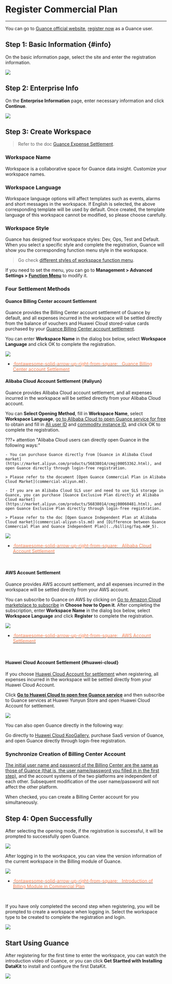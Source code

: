 # Register Commercial Plan
---

You can go to [Guance official website](https://www.guance.one/), [register now](https://auth.guance.com/en/businessRegister) as a Guance user.

## Step 1: Basic Information {#info}

On the basic information page, select the site and enter the registration information.

![](img/commercial-register-1.png)

<!--
### Site {#site}

Guance provides multiple registration sites, and you can select corresponding sites according to your current cloud environment or settlement methods.

???+ attention

    - The accounts and data of different sites are independent of each other, so it is impossible to share and migrate data with each other. Please choose carefully.
    - When registering the Commercial Plan, the corresponding default settlement method will be set according to the site you choose, which can be modified as needed later.<br/>
    > Refer to the doc [Billing Settlement Methods](../billing/billing-account/index.md).

| Site    | Login Address URL    |  Operator |Default Settlement Method           |
| ----------------- | ---------------- | ------------------ |--- |
| China 1 (Hangzhou)   | [https://auth.guance.com/](https://auth.guance.com/login/pwd) |Alibaba Cloud (Hangzhou, China) | [Alibaba Cloud account settlement](#aliyun)    |
| China 2 (Ningxia)   | [https://aws-auth.guance.com/](https://aws-auth.guance.com/login/pwd) |AWS (Ningxia, China) | [AWS account settlement](#aws)        |
| China 4 (Guangzhou)   | [https://cn4-auth.guance.com/](https://cn4-auth.guance.com/login/pwd) | Huawei Cloud (Guangzhou, China) |[Guance account settlement](#guanceyun) |
| Overseas Region 1 (Oregon) | [https://us1-auth.guance.com/](https://us1-auth.guance.com/) | AWS (Oregon, USA) |[AWS account settlement](#aws)      |


### User Name

When registering [Guance studio account](https://auth.guance.com/businessRegister) on this page, you will be registered with [Guance Billing Center account](https://boss.guance.com/) with **the same user name**, and the user name account of the Billing Center will be checked for uniqueness, which cannot be modified once registered.

> Refer to the doc [Billing Center](../billing/cost-center/index.md).

#### Bind Billing Center User Name Account

When registering on this page, you can directly bind the user name account of the Billing Center. After entering the user name, select **Do you still want to register with this user name?**.

![](img/9.billing_account_1.png)

Enter the user name, account number and password of the Billing Center.

![](img/9.billing_account_2.png)

**Username** can no longer be modified after the binding is completed, please be careful.

![](img/9.billing_account_3.png)
-->

## Step 2: Enterprise Info

On the **Enterprise Information** page, enter necessary information and click **Continue**.

![](img/11.account_center_4.png)

## Step 3: Create Workspace

> Refer to the doc [Guance Expense Settlement](../billing/billing-account/index.md).

### Workspace Name

Workspace is a collaborative space for Guance data insight. Customize your workspace names.

### Workspace Language

Workspace language options will affect templates such as events, alarms and short messages in the workspace. If English is selected, the above corresponding template will be used by default. Once created, the template language of this workspace cannot be modified, so please choose carefully.


### Workspace Style

Guance has designed four workspace styles: Dev, Ops, Test and Default. When you select a specific style and complete the registration, Guance will show you the corresponding function menu style in the workspace.

> Go check [different styles of workspace function menu](../management/index.md#create).

If you need to set the menu, you can go to **Management > Advanced Settings > [Function Menu](../management/settings/customized-menu.md)** to modify it.

### Four Settlement Methods

#### Guance Billing Center account Settlement

Guance provides the Billing Center account settlement of Guance by default, and all expenses incurred in the workspace will be settled directly from the balance of vouchers and Huawei Cloud stored-value cards purchased by your [Guance Billing Center account settlement](../billing/billing-account/enterprise-account.md).

You can enter **Workspace Name** in the dialog box below, select **Workspace Language** and click OK to complete the registration.

![](img/4.register_language_2.2.png)

<div class="grid cards" markdown>

- [<font color="coral"> :fontawesome-solid-arrow-up-right-from-square: &nbsp; Guance Billing Center account Settlement</font>](./billing-account/enterprise-account.md)

</div>

#### Alibaba Cloud Account Settlement {#aliyun}

Guance provides Alibaba Cloud account settlement, and all expenses incurred in the workspace will be settled directly from your Alibaba Cloud account.

You can **Select Opening Method**, fill in **Workspace Name**, select **Workspace Language**, [go to Alibaba Cloud to open Guance service for free](https://market.aliyun.com/products/56838014/cmgj00053362.html) to obtain and fill in [Ali user ID](../billing/billing-account/aliyun-account.md#uid) and [commodity instance ID](../billing/billing-account/aliyun-account.md#entity-id), and click OK to complete the registration.

???+ attention "Alibaba Cloud users can directly open Guance in the following ways:"
    
    - You can purchase Guance directly from [Guance in Alibaba Cloud market](https://market.aliyun.com/products/56838014/cmgj00053362.html), and open Guance directly through login-free registration.
  
    > Please refer to the document [Open Guance Commercial Plan in Alibaba Cloud Market](commercial-aliyun.md).

    - If you are an Alibaba Cloud SLS user and need to use SLS storage in Guance, you can purchase [Guance Exclusive Plan directly at Alibaba Cloud market](https://market.aliyun.com/products/56838014/cmgj00060481.html), and open Guance Exclusive Plan directly through login-free registration.

    > Please refer to the doc [Open Guance Independent Plan at Alibaba Cloud market](commercial-aliyun-sls.md) and [Difference between Guance Commercial Plan and Guance Independent Plan](../billing/faq.md#_5).

![](img/4.register_language_1.png)

<div class="grid cards" markdown>

- [<font color="coral"> :fontawesome-solid-arrow-up-right-from-square: &nbsp; Alibaba Cloud Account Settlement</font>](./billing-account/aliyun-account.md)

<br/>

</div>

#### AWS Account Settlement

Guance provides AWS account settlement, and all expenses incurred in the workspace will be settled directly from your AWS account.

You can subscribe to Guance on AWS by clicking on [Go to Amazon Cloud marketplace to subscribe](../billing/billing-account/aws-account.md#subscribe) in **Choose how to Open it**. After completing the subscription, enter **Workspace Name** in the dialog box below, select **Workspace Language** and click **Register** to complete the registration.

![](img/4.register_language_2.1.png)

<div class="grid cards" markdown>

- [<font color="coral"> :fontawesome-solid-arrow-up-right-from-square: &nbsp; AWS Account Settlement</font>](./billing-account/aws-account.md)

<br/>

</div>

#### Huawei Cloud Account Settlement {#huawei-cloud}

If you choose [Huawei Cloud Account for settlement](./billing-account/huawei-account.md) when registering, all expenses incurred in the workspace will be settled directly from your Huawei Cloud Account.

Click **[Go to Huawei Cloud to open free Guance service](../billing/billing-account/huawei-account.md#market)** and then subscribe to Guance services at Huawei Yunyun Store and open Huawei Cloud Account for settlement.

![](img/huawei-create.png)

You can also open Guance directly in the following way:
    
Go directly to [Huawei Cloud KooGallery](https://marketplace.huaweicloud.com/intl), purchase SaaS version of Guance, and open Guance directly through login-free registration.

### Synchronize Creation of Billing Center Account

<u>The initial user name and password of the Billing Center are the same as those of Guance (that is, the user name/password you filled in in the first step)</u>, and the account systems of the two platforms are independent of each other. Subsequent modification of the user name/password will not affect the other platform.


When checked, you can create a Billing Center account for you simultaneously.


## Step 4: Open Successfully

After selecting the opening mode, if the registration is successful, it will be prompted to successfully open Guance.

![](img/inter-1.sls_8.png)

After logging in to the workspace, you can view the version information of the current workspace in the Billing module of Guance.

![](img/12.billing_1.png)

<div class="grid cards" markdown>

- [<font color="coral"> :fontawesome-solid-arrow-up-right-from-square: &nbsp; Introduction of Billing Module in Commercial Plan</font>](../billing/commercial.md#_4)

<br/>

</div>

If you have only completed the second step when registering, you will be prompted to create a workspace when logging in. Select the workspace type to be created to complete the registration and login.

![](img/4.register_language_3.png)

## Start Using Guance

After registering for the first time to enter the workspace, you can watch the introduction video of Guance, or you can click **Get Startted with Installing DataKit** to install and configure the first DataKit.

![](img/1-free-start-1109.png)
